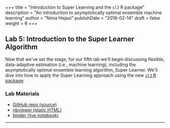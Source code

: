 +++
title = "Introduction to Super Learning and the `sl3` R package"
description = "An introduction to asymptotically optimal ensemble machine learning"
author = "Nima Hejazi"
publishDate = "2018-02-14"
draft = false
weight = 6
+++

## Lab 5: Introduction to the Super Learner Algorithm

Now that we've set the stage, for our fifth lab we'll begin discussing flexible,
data-adaptive estimation (i.e., machine learning), including the asymptotically
optimal ensemble learning algorithm, Super Learner. We'll dive into how to apply
the Super Learning approach using the new [`sl3` R
package](https://github.com/jeremyrcoyle/sl3).

### Lab Materials

* [GitHub repo (source)](https://github.com/tlbbd-spring2018/lab_05)
* [nbviewer (static HTML)](http://nbviewer.jupyter.org/github/tlbbd-spring2018/lab_05/blob/master/sl3_intro.ipynb)
* [binder (live
   notebook)](https://mybinder.org/v2/gh/nhejazi/sl3_lecture/master)

---
